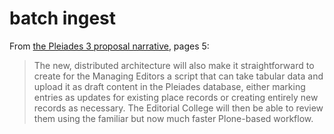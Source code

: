 # batch ingest

From [the Pleiades 3 proposal narrative](http://pleiades.stoa.org/files/pleiades-3-2015/proposal.pdf), pages 5:

> The new, distributed architecture will also make it straightforward to create for the Managing Editors a script that can take tabular data and upload it as draft content in the Pleiades database, either marking entries as updates for existing place records or creating entirely new records as necessary. The Editorial College will then be able to review them using the familiar but now much faster Plone-based workflow.
